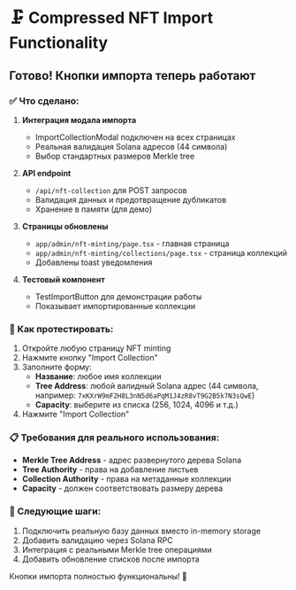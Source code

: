 # 🗜️ Compressed NFT Import Functionality

## Готово! Кнопки импорта теперь работают

### ✅ Что сделано:

1. **Интеграция модала импорта**
   - ImportCollectionModal подключен на всех страницах
   - Реальная валидация Solana адресов (44 символа)
   - Выбор стандартных размеров Merkle tree

2. **API endpoint**
   - `/api/nft-collection` для POST запросов
   - Валидация данных и предотвращение дубликатов
   - Хранение в памяти (для демо)

3. **Страницы обновлены**
   - `app/admin/nft-minting/page.tsx` - главная страница
   - `app/admin/nft-minting/collections/page.tsx` - страница коллекций
   - Добавлены toast уведомления

4. **Тестовый компонент**
   - TestImportButton для демонстрации работы
   - Показывает импортированные коллекции

### 🔧 Как протестировать:

1. Откройте любую страницу NFT minting
2. Нажмите кнопку "Import Collection" 
3. Заполните форму:
   - **Название**: любое имя коллекции
   - **Tree Address**: любой валидный Solana адрес (44 символа, например: `7xKXrW9mF2H8L3nN5d6aPqM1J4zR8vT9G2B5k7N3sQwE`)
   - **Capacity**: выберите из списка (256, 1024, 4096 и т.д.)
4. Нажмите "Import Collection"

### 📋 Требования для реального использования:

- **Merkle Tree Address** - адрес развернутого дерева Solana
- **Tree Authority** - права на добавление листьев
- **Collection Authority** - права на метаданные коллекции
- **Capacity** - должен соответствовать размеру дерева

### 🚀 Следующие шаги:

1. Подключить реальную базу данных вместо in-memory storage
2. Добавить валидацию через Solana RPC
3. Интеграция с реальными Merkle tree операциями
4. Добавить обновление списков после импорта

Кнопки импорта полностью функциональны! 🎉 